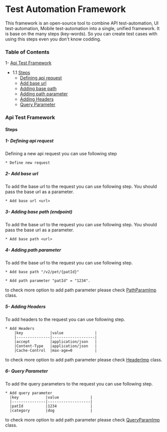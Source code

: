 # Test Automation Framework

This framework is an open-source tool to combine API test-automation, UI test-automation, Mobile test-automation into a single, unified framework. It is base on the many steps (key-words). So you can create test cases with using this steps even you don't know codding.

### Table of Contents
1- [Api Test Framework](#api)
- 1.1 [Steps](#apiSteps)    
    - [Defining api request](#step1)
    - [Add base url](#step2)
    - [Adding base path](#step3)
    - [Adding path parameter](#step4)
    - [Adding Headers](#step5)
    - [Query Parameter](#step6)

<a name='api'></a>
### Api Test Framework
<a name='apiSteps'></a>
#### Steps
<a name='step1'></a>
##### 1- Defining api request
Defining a new api request you can use following step

```* Define new request```
<a name='step2'></a>
##### 2- Add base url
To add the base url to the request you can use following step.
You should pass the base url as a parameter.

```* Add base url <url>```
<a name='step3'></a>
##### 3- Adding base path (endpoint)
To add the base url to the request you can use following step.
You should pass the base url as a parameter.

```* Add base path <url>```

<a name='step4'></a>
##### 4- Adding path parameter
To add the base url to the request you can use following step.

```* Add base path "/v2/pet/{patId}"```

```* Add path parameter "patId" = "1234".```

to check more option to add path parameter please check [PathParamImp](https://github.com/vmso/io.bdd_testing_frameworks/blob/bf4efcca584de9cfeeea06e5cd22863bdc6b3afa/mutual_methods/src/main/java/imp/PathParamImp.java#L1) class.
<a name='step5'></a>
##### 5- Adding Headers
To add headers to the request you can use following step.
```
* Add Headers
    |key            |value              |
    |---------------|-------------------|
    |accept         |application/json   |
    |Content-Type   |application/json   |
    |Cache-Control  |max-age=0          |
```
to check more option to add path parameter please check [HeaderImp](https://github.com/vmso/io.bdd_testing_frameworks/blob/bf4efcca584de9cfeeea06e5cd22863bdc6b3afa/mutual_methods/src/main/java/imp/HeaderImp.java#L1) class.
<a name='step6'></a>
##### 6- Query Parameter
To add the query parameters to the request you can use following step.

```
* Add query parameter
  |key            |value              |
  |---------------|-------------------|
  |patId          |1234               |
  |category       |dog                |
```
to check more option to add path parameter please check [QueryParamImp](https://github.com/vmso/io.bdd_testing_frameworks/blob/fa184ebc892b8d1f45e2acef0ba2ef7d2db6c70f/mutual_methods/src/main/java/imp/QueryParamImp.java#L1) class.
